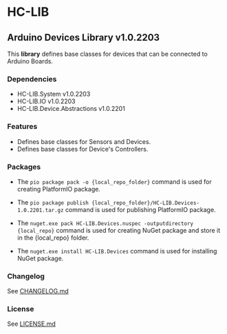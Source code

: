# HC-LIB
## Arduino Devices Library v1.0.2203
This __library__ defines base classes for devices that can be connected to Arduino Boards.

### Dependencies
- HC-LIB.System v1.0.2203
- HC-LIB.IO     v1.0.2203
- HC-LIB.Device.Abstractions v1.0.2201

### Features
- Defines base classes for Sensors and Devices.
- Defines base classes for Device's Controllers.

### Packages
* The `pio package pack -o {local_repo_folder}` command is used for creating PlatformIO package.
* The `pio package publish {local_repo_folder}/HC-LIB.Devices-1.0.2201.tar.gz` command is used for publishing PlatformIO package.

* The `nuget.exe pack HC-LIB.Devices.nuspec -outputdirectory {local_repo}` command is used for creating NuGet package and store it in the {local_repo} folder.
* The `nuget.exe install HC-LIB.Devices` command is used for installing NuGet package.

### Changelog
See [CHANGELOG.md](CHANGELOG.md)

### License
See [LICENSE.md](LICENSE.md)